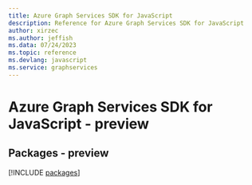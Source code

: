 ```yaml
---
title: Azure Graph Services SDK for JavaScript
description: Reference for Azure Graph Services SDK for JavaScript
author: xirzec
ms.author: jeffish
ms.data: 07/24/2023
ms.topic: reference
ms.devlang: javascript
ms.service: graphservices
---
```

# Azure Graph Services SDK for JavaScript - preview
## Packages - preview
[!INCLUDE [packages](graph-services-index.md)]